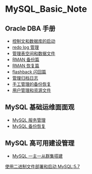 # MySQL_Basic_Note
## Oracle DBA 手册
- [控制文和数据库的启动]()
- [redo log 管理]()
- [管理表空间和数据文件]()
- [RMAN 备份篇]()
- [RMAN 恢复篇]()
- [flashback 闪回篇]()
- [管理归档日志]()
- [手工管理的备份恢复]()
- [用户管理和资源文件]()
## MySQL 基础运维面面观
- [MySQL 服务管理]()
- [MySQL 备份恢复]()
## MySQL 高可用建设管理
- [MySQL 一主一从群集搭建]()

[使用二进制文件部署和启动 MySQL:5.7](https://www.cnblogs.com/diantong/p/11088901.html)
